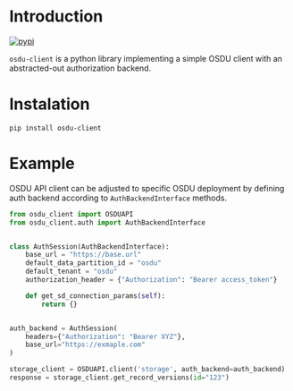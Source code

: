 # Introduction

[![pypi](https://img.shields.io/pypi/v/osdu-client.svg)](https://pypi.org/project/osdu-client/)

`osdu-client` is a python library implementing a simple OSDU client with an abstracted-out authorization backend.

# Instalation
```
pip install osdu-client
```

# Example
OSDU API client can be adjusted to specific OSDU deployment by defining auth backend according to `AuthBackendInterface` methods.



```python
from osdu_client import OSDUAPI
from osdu_client.auth import AuthBackendInterface


class AuthSession(AuthBackendInterface):
    base_url = "https://base.url"
    default_data_partition_id = "osdu"
    default_tenant = "osdu"
    authorization_header = {"Authorization": "Bearer access_token"}

    def get_sd_connection_params(self):
        return {}


auth_backend = AuthSession(
    headers={"Authorization": "Bearer XYZ"},
    base_url="https://exmaple.com"
)

storage_client = OSDUAPI.client('storage', auth_backend=auth_backend)
response = storage_client.get_record_versions(id="123")

```